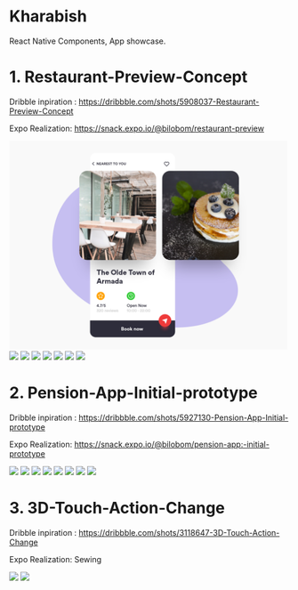 # Kharabish
React Native Components, App showcase.

# 1. Restaurant-Preview-Concept
Dribble inpiration : https://dribbble.com/shots/5908037-Restaurant-Preview-Concept

Expo Realization: https://snack.expo.io/@bilobom/restaurant-preview
<p float="left">
  <img src="https://raw.githubusercontent.com/bilobom/RNportfolio/master/Restaurant-Preview-Concept/inspiration.png" width="500">
  <img src="https://raw.githubusercontent.com/bilobom/RNportfolio/master/Restaurant-Preview-Concept/realization.gif" width="200">
  <img src="https://raw.githubusercontent.com/bilobom/bilobom.github.io/master/Restaurant-Preview-Concept/s1.png" width="200">
  <img src="https://raw.githubusercontent.com/bilobom/bilobom.github.io/master/Restaurant-Preview-Concept/s2.png" width="200">
  <img src="https://raw.githubusercontent.com/bilobom/bilobom.github.io/master/Restaurant-Preview-Concept/s3.png" width="200">
  <img src="https://raw.githubusercontent.com/bilobom/bilobom.github.io/master/Restaurant-Preview-Concept/s4.png" width="200">
  <img src="https://raw.githubusercontent.com/bilobom/bilobom.github.io/master/Restaurant-Preview-Concept/s5.png" width="200">
  <img src="https://raw.githubusercontent.com/bilobom/bilobom.github.io/master/Restaurant-Preview-Concept/s6.png" width="200">
  
</p>

# 2. Pension-App-Initial-prototype
Dribble inpiration : https://dribbble.com/shots/5927130-Pension-App-Initial-prototype

Expo Realization: https://snack.expo.io/@bilobom/pension-app:-initial-prototype
<p float="left">
  <img src="https://github.com/bilobom/bilobom.github.io/raw/master/pension-app-initial-prototype/inspiration.png" width="210">
  <img src="https://raw.githubusercontent.com/bilobom/bilobom.github.io/master/pension-app-initial-prototype/s4.png" width="200">
  <img src="https://raw.githubusercontent.com/bilobom/bilobom.github.io/master/pension-app-initial-prototype/s6.png" width="200">
  <img src="https://raw.githubusercontent.com/bilobom/bilobom.github.io/master/pension-app-initial-prototype/s7.png" width="200">
  <img src="https://raw.githubusercontent.com/bilobom/bilobom.github.io/master/pension-app-initial-prototype/s8.png" width="200">
  <img src="https://raw.githubusercontent.com/bilobom/bilobom.github.io/master/pension-app-initial-prototype/s9.png" width="200">
  <img src="https://raw.githubusercontent.com/bilobom/bilobom.github.io/master/pension-app-initial-prototype/s12.png" width="200">
  <img src="https://raw.githubusercontent.com/bilobom/bilobom.github.io/master/pension-app-initial-prototype/s10.png" width="200">
</p>

# 3. 3D-Touch-Action-Change
Dribble inpiration : https://dribbble.com/shots/3118647-3D-Touch-Action-Change

Expo Realization: Sewing
<p float="left">
  <img src="https://cdn.dribbble.com/users/148670/screenshots/3118647/3dtouchbutton.gif" width="400">
 
  <img src="https://thesewingcritic.com/wp-content/uploads/2018/10/portable-Machines.jpg" width="400">
</p>

